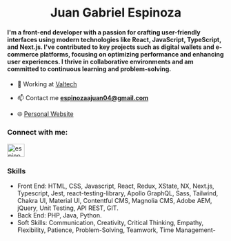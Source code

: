 <h1 align="center">Juan Gabriel Espinoza </h1>
<h4 align="left">I'm a front-end developer with a passion for crafting user-friendly interfaces using modern technologies like React, JavaScript, TypeScript, and Next.js. I've contributed to key projects such as digital wallets and e-commerce platforms, focusing on optimizing performance and enhancing user experiences. I thrive in collaborative environments and am committed to continuous learning and problem-solving.</h4>

- 🏢 Working at [Valtech](https://www.valtech.com/)

- 📫 Contact me **espinozaajuan04@gmail.com**

- 🌐 [Personal Website](https://jge.ar/)

<h3 align="left">Connect with me:</h3>
<p align="left">
<a href="https://linkedin.com/in/espinozaajuan" target="blank"><img align="center" src="https://raw.githubusercontent.com/rahuldkjain/github-profile-readme-generator/master/src/images/icons/Social/linked-in-alt.svg" alt="espinozajuan" height="30" width="40" /></a>
</p>

<h3 align="left">Skills</h3>
<ul>
  <li>Front End: HTML, CSS, Javascript, React, Redux, XState, NX, Next.js, Typescript, Jest, react-testing-library, Apollo GraphQL, Sass, Tailwind, Chakra UI, Material UI, Contentful CMS, Magnolia CMS, Adobe AEM, jQuery, Unit Testing, API REST, GIT.</li>
  <li>Back End: PHP, Java, Python.</li>
  <li>Soft Skills: Communication, Creativity, Critical Thinking, Empathy, Flexibility, Patience, Problem-Solving, Teamwork, Time Management-</li>
</ul>

